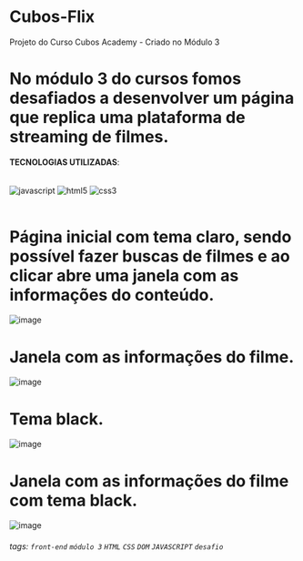 # Cubos-Flix
Projeto do Curso Cubos Academy - Criado no Módulo 3

# No módulo 3 do cursos fomos desafiados a desenvolver um página que replica uma plataforma de streaming de filmes.

**TECNOLOGIAS UTILIZADAS**: 
<div style="display: inline_block"><br/>
  <img align="center" alt="javascript" src="https://img.shields.io/badge/JavaScript-F7DF1E?style=for-the-badge&logo=javascript&logoColor=black" /> 
   <img align="center" alt="html5" src="https://img.shields.io/badge/HTML5-E34F26?style=for-the-badge&logo=html5&logoColor=white" /> 
    <img align="center" alt="css3" src="https://img.shields.io/badge/CSS3-1572B6?style=for-the-badge&logo=css3&logoColor=white" /> 
   </div><br/>

# Página inicial com tema claro, sendo possível fazer buscas de filmes e ao clicar abre uma janela com as informações do conteúdo.  

![image](https://github.com/dreisdev/Cubos-Flix/assets/79611781/7e8f7257-9984-4c4b-8f53-91613a6a0ef0)

# Janela com as informações do filme.

![image](https://github.com/dreisdev/Cubos-Flix/assets/79611781/830e4c6e-9cb9-4885-aa89-64a3c67bad73)

# Tema black.

![image](https://github.com/dreisdev/Cubos-Flix/assets/79611781/47cc4db4-7e63-4f2a-b252-7f1ea3147e2a)

# Janela com as informações do filme com tema black.

![image](https://github.com/dreisdev/Cubos-Flix/assets/79611781/3482865b-f0c0-4d88-8bd2-d2b17aea7057)

###### tags: `front-end` `módulo 3` `HTML` `CSS` `DOM` `JAVASCRIPT` `desafio`
